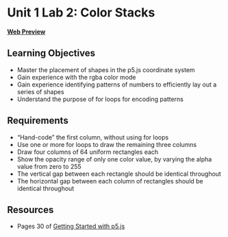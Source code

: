 # Unit 1 Lab 2: Color Stacks

[**Web Preview**](https://cchirpy.github.io/IMM120/assignments/colorstacks/)

## Learning Objectives
- Master the placement of shapes in the p5.js coordinate system
- Gain experience with the rgba color mode
- Gain experience identifying patterns of numbers to efficiently lay out a series of shapes
- Understand the purpose of for loops for encoding patterns

## Requirements
- “Hand-code” the first column, without using for loops
- Use one or more for loops to draw the remaining three columns
- Draw four columns of 64 uniform rectangles each
- Show the opacity range of only one color value, by varying the alpha value from zero to 255
- The vertical gap between each rectangle should be identical throughout
- The horizontal gap between each column of rectangles should be identical throughout

## Resources
- Pages 30 of [Getting Started with p5.js](https://p5js.org/books/)

